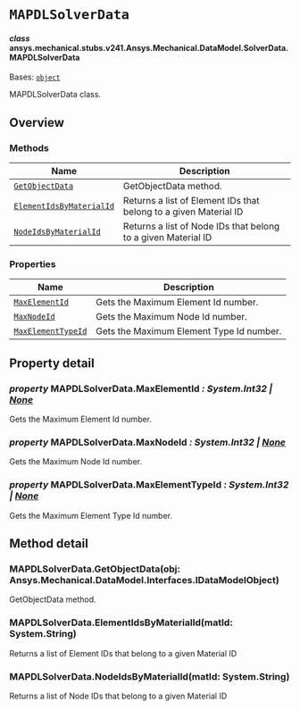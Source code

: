 # `MAPDLSolverData`

<a id="ansys.mechanical.stubs.v241.Ansys.Mechanical.DataModel.SolverData.MAPDLSolverData"></a>

#### *class* ansys.mechanical.stubs.v241.Ansys.Mechanical.DataModel.SolverData.MAPDLSolverData

Bases: [`object`](https://docs.python.org/3/library/functions.html#object)

MAPDLSolverData class.

<!-- !! processed by numpydoc !! -->

<a id="overview"></a>

## Overview

### Methods

| Name | Description |
|---------------------------------------------------------------------|------------------------------------------------------------------|
| [`GetObjectData`](#MAPDLSolverData.GetObjectData)                   | GetObjectData method.                                            |
| [`ElementIdsByMaterialId`](#MAPDLSolverData.ElementIdsByMaterialId) | Returns a list of Element IDs that belong to a given Material ID |
| [`NodeIdsByMaterialId`](#MAPDLSolverData.NodeIdsByMaterialId)       | Returns a list of Node IDs that belong to a given Material ID    |

### Properties

| Name | Description |
|---------------------------------------------------------|------------------------------------------|
| [`MaxElementId`](#MAPDLSolverData.MaxElementId)         | Gets the Maximum Element Id number.      |
| [`MaxNodeId`](#MAPDLSolverData.MaxNodeId)               | Gets the Maximum Node Id number.         |
| [`MaxElementTypeId`](#MAPDLSolverData.MaxElementTypeId) | Gets the Maximum Element Type Id number. |

<a id="property-detail"></a>

## Property detail

<a id="MAPDLSolverData.MaxElementId"></a>

### *property* MAPDLSolverData.MaxElementId *: System.Int32 | [None](https://docs.python.org/3/library/constants.html#None)*

Gets the Maximum Element Id number.

<!-- !! processed by numpydoc !! -->

<a id="MAPDLSolverData.MaxNodeId"></a>

### *property* MAPDLSolverData.MaxNodeId *: System.Int32 | [None](https://docs.python.org/3/library/constants.html#None)*

Gets the Maximum Node Id number.

<!-- !! processed by numpydoc !! -->

<a id="MAPDLSolverData.MaxElementTypeId"></a>

### *property* MAPDLSolverData.MaxElementTypeId *: System.Int32 | [None](https://docs.python.org/3/library/constants.html#None)*

Gets the Maximum Element Type Id number.

<!-- !! processed by numpydoc !! -->

<a id="method-detail"></a>

## Method detail

<a id="MAPDLSolverData.GetObjectData"></a>

### MAPDLSolverData.GetObjectData(obj: Ansys.Mechanical.DataModel.Interfaces.IDataModelObject)

GetObjectData method.

<!-- !! processed by numpydoc !! -->

<a id="MAPDLSolverData.ElementIdsByMaterialId"></a>

### MAPDLSolverData.ElementIdsByMaterialId(matId: System.String)

Returns a list of Element IDs that belong to a given Material ID

<!-- !! processed by numpydoc !! -->

<a id="MAPDLSolverData.NodeIdsByMaterialId"></a>

### MAPDLSolverData.NodeIdsByMaterialId(matId: System.String)

Returns a list of Node IDs that belong to a given Material ID

<!-- !! processed by numpydoc !! -->

